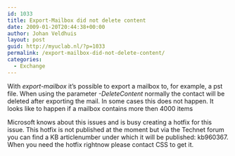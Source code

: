 ```yaml
---
id: 1033
title: Export-Mailbox did not delete content
date: 2009-01-20T20:44:38+00:00
author: Johan Veldhuis
layout: post
guid: http://myuclab.nl/?p=1033
permalink: /export-mailbox-did-not-delete-content/
categories:
  - Exchange
---
```

With _export-mailbox_ it&#8217;s possible to export a mailbox to, for example, a pst file. When using the parameter _-DeleteContent_ normally the contact will be deleted after exporting the mail. In some cases this does not happen. It looks like to happen if a mailbox contains more then 4000 items

Microsoft knows about this issues and is busy creating a hotfix for this issue. This hotfix is not published at the moment but via the Technet forum you can find a KB articlenumber under which it will be published: kb960367. When you need the hotfix rightnow please contact CSS to get it.